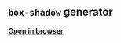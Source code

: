 ## ``box-shadow`` generator
**[Open in browser](https://thundiverter.github.io/projects/box-shadow-generator/index.html)**
